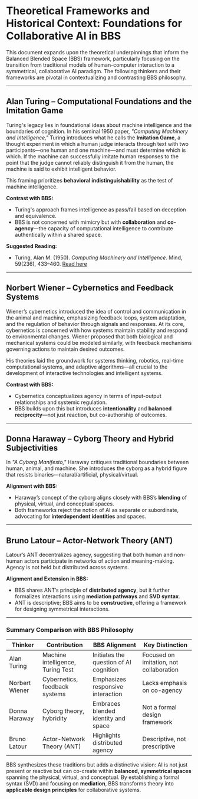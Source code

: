 # Theoretical Frameworks and Historical Context: Foundations for Collaborative AI in BBS

This document expands upon the theoretical underpinnings that inform the Balanced Blended Space (BBS) framework, particularly focusing on the transition from traditional models of human-computer interaction to a symmetrical, collaborative AI paradigm. The following thinkers and their frameworks are pivotal in contextualizing and contrasting BBS philosophy.

---

## Alan Turing – Computational Foundations and the Imitation Game
Turing's legacy lies in foundational ideas about machine intelligence and the boundaries of cognition. In his seminal 1950 paper, *"Computing Machinery and Intelligence,"* Turing introduces what he calls the **Imitation Game**, a thought experiment in which a human judge interacts through text with two participants—one human and one machine—and must determine which is which. If the machine can successfully imitate human responses to the point that the judge cannot reliably distinguish it from the human, the machine is said to exhibit intelligent behavior.

This framing prioritizes **behavioral indistinguishability** as the test of machine intelligence.

**Contrast with BBS:**
- Turing's approach frames intelligence as pass/fail based on deception and equivalence.
- BBS is not concerned with mimicry but with **collaboration** and **co-agency**—the capacity of computational intelligence to contribute authentically within a shared space.

**Suggested Reading:**
- Turing, Alan M. (1950). *Computing Machinery and Intelligence*. Mind, 59(236), 433–460. [Read here](https://link.springer.com/chapter/10.1007/978-1-4020-6710-5_3)

---

## Norbert Wiener – Cybernetics and Feedback Systems
Wiener’s cybernetics introduced the idea of control and communication in the animal and machine, emphasizing feedback loops, system adaptation, and the regulation of behavior through signals and responses. At its core, cybernetics is concerned with how systems maintain stability and respond to environmental changes. Wiener proposed that both biological and mechanical systems could be modeled similarly, with feedback mechanisms governing actions to maintain desired outcomes.  

His theories laid the groundwork for systems thinking, robotics, real-time computational systems, and adaptive algorithms—all crucial to the development of interactive technologies and intelligent systems.  

**Contrast with BBS:**
- Cybernetics conceptualizes agency in terms of input-output relationships and systemic regulation.
- BBS builds upon this but introduces **intentionality** and **balanced reciprocity**—not just reaction, but co-authorship of outcomes.

---

## Donna Haraway – Cyborg Theory and Hybrid Subjectivities
In *"A Cyborg Manifesto,"* Haraway critiques traditional boundaries between human, animal, and machine. She introduces the cyborg as a hybrid figure that resists binaries—natural/artificial, physical/virtual.

**Alignment with BBS:**
- Haraway’s concept of the cyborg aligns closely with BBS’s **blending** of physical, virtual, and conceptual spaces.
- Both frameworks reject the notion of AI as separate or subordinate, advocating for **interdependent identities** and spaces.

---

## Bruno Latour – Actor-Network Theory (ANT)
Latour’s ANT decentralizes agency, suggesting that both human and non-human actors participate in networks of action and meaning-making. Agency is not held but distributed across systems.

**Alignment and Extension in BBS:**
- BBS shares ANT’s principle of **distributed agency**, but it further formalizes interactions using **mediation pathways** and **SVD syntax**.
- ANT is descriptive; BBS aims to be **constructive**, offering a framework for designing symmetrical interactions.

---

### Summary Comparison with BBS Philosophy
| Thinker           | Contribution                        | BBS Alignment                           | Key Distinction                       |
|------------------|-------------------------------------|-----------------------------------------|--------------------------------------|
| Alan Turing      | Machine intelligence, Turing Test   | Initiates the question of AI cognition  | Focused on imitation, not collaboration |
| Norbert Wiener   | Cybernetics, feedback systems       | Emphasizes responsive interaction       | Lacks emphasis on co-agency          |
| Donna Haraway    | Cyborg theory, hybridity            | Embraces blended identity and space     | Not a formal design framework        |
| Bruno Latour     | Actor-Network Theory (ANT)          | Highlights distributed agency           | Descriptive, not prescriptive        |

BBS synthesizes these traditions but adds a distinctive vision: AI is not just present or reactive but can co-create within **balanced, symmetrical spaces** spanning the physical, virtual, and conceptual. By establishing a formal syntax (SVD) and focusing on **mediation**, BBS transforms theory into **applicable design principles** for collaborative systems.

